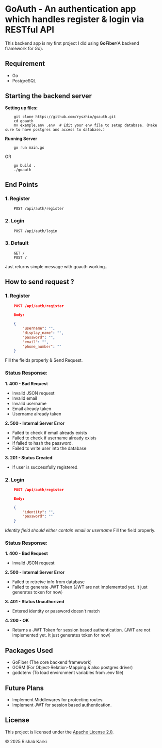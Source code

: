 # GoAuth - An authentication app which handles register & login via RESTful API
This backend app is my first project I did using **GoFiber**(A backend framework for Go).

## Requirement
- Go
- PostgreSQL

## Starting the backend server
**Setting up files:**
```
    git clone https://github.com/ryszhio/goauth.git
    cd goauth
    mv example.env .env  # Edit your env file to setup database. (Make sure to have postgres and access to database.)
```
**Running Server**
```
    go run main.go
```
OR
```
    go build .
    ./goauth
```

## End Points
### 1. Register
```
    POST /api/auth/register
```
### 2. Login
```
    POST /api/auth/login
```
### 3. Default
```
    GET /
    POST /
```
Just returns simple message with goauth working..

## How to send request ?
### 1. Register
```json
    POST /api/auth/register
    
    Body:

    {
        "username": "",
        "display_name": "",
        "password": "",
        "email": "",
        "phone_number": ""
    }
```
Fill the fields properly & Send Request.

### Status Response:
**1. 400 - Bad Request**
- Invalid JSON request
- Invalid email
- Invalid username
- Email already taken
- Username already taken

**2. 500 - Internal Server Error**
- Failed to check if email already exists
- Failed to check if username already exists
- If failed to hash the password.
- Failed to write user into the database

**3. 201 - Status Created**
- If user is successfully registered.

### 2. Login
```json
    POST /api/auth/register

    Body:

    {
        "identity": "", 
        "password": ""
    }
```
*Identity field should either contain email or username*
Fill the field properly.

### Status Response:
**1. 400 - Bad Request**
- Invalid JSON request

**2. 500 - Internal Server Error**
- Failed to retreive info from database
- Failed to generate JWT Token (JWT are not implemented yet. It just generates token for now)

**3. 401 - Status Unauthorized**
- Entered identity or password doesn't match

**4. 200 - OK**
- Returns a JWT Token for session based authentication. (JWT are not implemented yet. It just generates token for now)

## Packages Used
- GoFiber (The core backend framework)
- GORM (For Object-Relation-Mapping & also postgres driver)
- godotenv (To load environment variables from .env file)

## Future Plans
- Implement Middlewares for protecting routes.
- Implement JWT for session based authentication.

## License

This project is licensed under the [Apache License 2.0](LICENSE).

© 2025 Rishab Karki